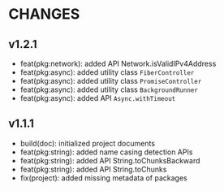 # CHANGES

## v1.2.1

- feat(pkg:network): added API Network.isValidIPv4Address
- feat(pkg:async): added utility class `FiberController`
- feat(pkg:async): added utility class `PromiseController`
- feat(pkg:async): added utility class `BackgroundRunner`
- feat(pkg:async): added API `Async.withTimeout`

## v1.1.1

- build(doc): initialized project documents
- feat(pkg:string): added name casing detection APIs
- feat(pkg:string): added API String.toChunksBackward
- feat(pkg:string): added API String.toChunks
- fix(project): added missing metadata of packages